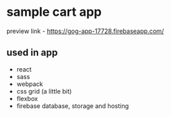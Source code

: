 # sample cart app
preview link - https://gog-app-17728.firebaseapp.com/

## used in app
* react
* sass
* webpack
* css grid (a little bit)
* flexbox
* firebase database, storage and hosting
